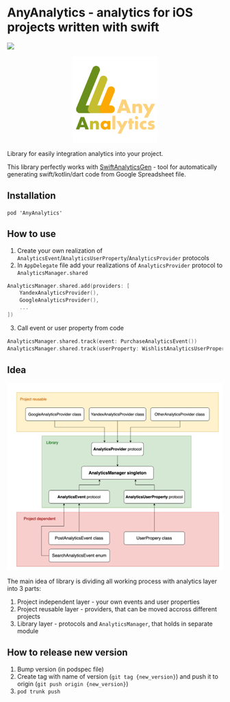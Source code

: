 # AnyAnalytics - analytics for iOS projects written with swift

![](https://img.shields.io/cocoapods/v/AnyAnalytics?style=plastic)

<p align="center">
    <img src="Resources/icon.png" width="200" center>
</p>

Library for easily integration analytics into your project.

This library perfectly works with [SwiftAnalyticsGen](https://github.com/alexfilimon/swift-analytics-gen) - tool for automatically generating swift/kotlin/dart code from Google Spreadsheet file.

## Installation

`pod 'AnyAnalytics'`

## How to use

1. Create your own realization of `AnalyticsEvent`/`AnalyticsUserProperty`/`AnalyticsProvider` protocols
2. In `AppDelegate` file add your realizations of `AnalyticsProvider` protocol to `AnalyticsManager.shared`

```swift
AnalyticsManager.shared.add(providers: [
    YandexAnalyticsProvider(),
    GoogleAnalyticsProvider(),
    ...
])
```

3. Call event or user property from code

```swift
AnalyticsManager.shared.track(event: PurchaseAnalyticsEvent())
AnalyticsManager.shared.track(userProperty: WishlistAnalyticsUserProperty())
```

## Idea

![Graph of abstraction](Resources/AnalyticsLayer.png)

The main idea of library is dividing all working process with analytics layer into 3 parts:

1. Project independent layer - your own events and user properties
2. Project reusable layer - providers, that can be moved accross different projects
3. Library layer - protocols and `AnalyticsManager`, that holds in separate module

## How to release new version

1. Bump version (in podspec file)
2. Create tag with name of version (`git tag {new_version}`) and push it to origin (`git push origin {new_version}`)
3. `pod trunk push`
